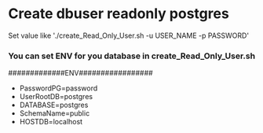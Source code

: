 # Create dbuser readonly postgres

Set value like './create_Read_Only_User.sh -u USER_NAME -p PASSWORD'

### You can set ENV for you database in create_Read_Only_User.sh

#############ENV#################

 + PasswordPG=password
 + UserRootDB=postgres
 + DATABASE=postgres
 + SchemaName=public
 + HOSTDB=localhost


